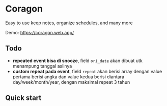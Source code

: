 # Coragon
Easy to use keep notes, organize schedules, and many more

Demo: https://coragon.web.app/

## Todo

- **repeated event bisa di snooze**, field `ori_date` akan dibuat utk menampung tanggal aslinya
- **custom repeat pada event**, field `repeat` akan berisi array dengan value pertama berisi angka dan value kedua berisi diantara day/week/month/year, dengan maksimal repeat 3 tahun

## Quick start

